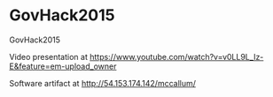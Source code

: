 # GovHack2015
GovHack2015


Video presentation at https://www.youtube.com/watch?v=v0LL9L_Iz-E&feature=em-upload_owner

Software artifact at http://54.153.174.142/mccallum/
